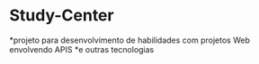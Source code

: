 # Study-Center


*projeto para desenvolvimento de habilidades com projetos Web envolvendo APIS
*e outras tecnologias
